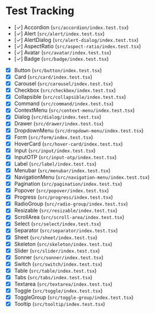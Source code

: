 # Test Tracking

- [✓] Accordion (`src/accordion/index.test.tsx`)
- [✓] Alert (`src/alert/index.test.tsx`)
- [✓] AlertDialog (`src/alert-dialog/index.test.tsx`)
- [✓] AspectRatio (`src/aspect-ratio/index.test.tsx`)
- [✓] Avatar (`src/avatar/index.test.tsx`)
- [✓] Badge (`src/badge/index.test.tsx`)
- [X] Button (`src/button/index.test.tsx`)
- [X] Card (`src/card/index.test.tsx`)
- [X] Carousel (`src/carousel/index.test.tsx`)
- [X] Checkbox (`src/checkbox/index.test.tsx`)
- [X] Collapsible (`src/collapsible/index.test.tsx`)
- [X] Command (`src/command/index.test.tsx`)
- [X] ContextMenu (`src/context-menu/index.test.tsx`)
- [X] Dialog (`src/dialog/index.test.tsx`)
- [X] Drawer (`src/drawer/index.test.tsx`)
- [X] DropdownMenu (`src/dropdown-menu/index.test.tsx`)
- [X] Form (`src/form/index.test.tsx`)
- [X] HoverCard (`src/hover-card/index.test.tsx`)
- [X] Input (`src/input/index.test.tsx`)
- [X] InputOTP (`src/input-otp/index.test.tsx`)
- [X] Label (`src/label/index.test.tsx`)
- [X] Menubar (`src/menubar/index.test.tsx`)
- [X] NavigationMenu (`src/navigation-menu/index.test.tsx`)
- [X] Pagination (`src/pagination/index.test.tsx`)
- [X] Popover (`src/popover/index.test.tsx`)
- [X] Progress (`src/progress/index.test.tsx`)
- [X] RadioGroup (`src/radio-group/index.test.tsx`)
- [X] Resizable (`src/resizable/index.test.tsx`)
- [X] ScrollArea (`src/scroll-area/index.test.tsx`)
- [X] Select (`src/select/index.test.tsx`)
- [X] Separator (`src/separator/index.test.tsx`)
- [X] Sheet (`src/sheet/index.test.tsx`)
- [X] Skeleton (`src/skeleton/index.test.tsx`)
- [X] Slider (`src/slider/index.test.tsx`)
- [X] Sonner (`src/sonner/index.test.tsx`)
- [X] Switch (`src/switch/index.test.tsx`)
- [X] Table (`src/table/index.test.tsx`)
- [X] Tabs (`src/tabs/index.test.tsx`)
- [X] Textarea (`src/textarea/index.test.tsx`)
- [X] Toggle (`src/toggle/index.test.tsx`)
- [X] ToggleGroup (`src/toggle-group/index.test.tsx`)
- [X] Tooltip (`src/tooltip/index.test.tsx`)
